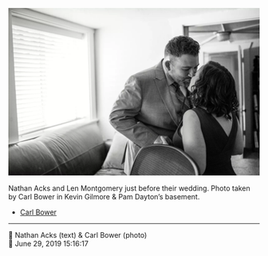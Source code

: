 ![Nathan Acks and Len Montgomery just before their wedding](assets/2019-06-29-set-1-the-ceremony-08.webp)

Nathan Acks and Len Montgomery just before their wedding. Photo taken by Carl Bower in Kevin Gilmore & Pam Dayton’s basement.

* [Carl Bower](https://carlbowerphotos.com)

- - - -

<span aria-hidden="true">👥</span> Nathan Acks (text) & Carl Bower (photo)  
<span aria-hidden="true">📅</span> June 29, 2019 15:16:17
